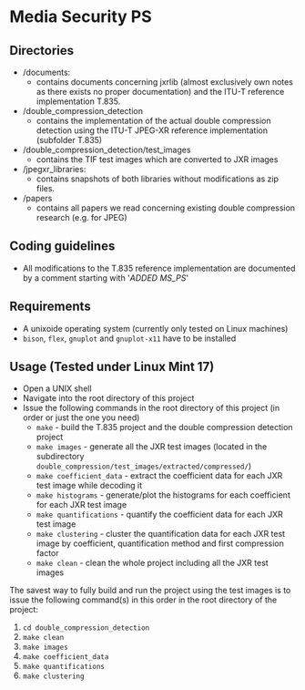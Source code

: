 # Media Security PS

## Directories
* /documents:
  * contains documents concerning jxrlib (almost exclusively own notes as there exists no proper documentation) and the ITU-T reference implementation T.835.
* /double_compression_detection
  * contains the implementation of the actual double compression detection using the ITU-T JPEG-XR reference implementation (subfolder T.835)
* /double_compression_detection/test_images
  * contains the TIF test images which are converted to JXR images
* /jpegxr_libraries:
  * contains snapshots of both libraries without modifications as zip files.
* /papers
  * contains all papers we read concerning existing double compression research (e.g. for JPEG)

## Coding guidelines
* All modifications to the T.835 reference implementation are documented by a comment starting with '*ADDED MS_PS*'

## Requirements
* A unixoide operating system (currently only tested on Linux machines)
* `bison`, `flex`, `gnuplot` and `gnuplot-x11` have to be installed

## Usage (Tested under Linux Mint 17)
* Open a UNIX shell
* Navigate into the root directory of this project
* Issue the following commands in the root directory of this project (in order or just the one you need)
  * `make` - build the T.835 project and the double compression detection project
  * `make images` - generate all the JXR test images (located in the subdirectory `double_compression/test_images/extracted/compressed/`)
  * `make coefficient_data` -  extract the coefficient data for each JXR test image while decoding it
  * `make histograms` - generate/plot the histograms for each coefficient for each JXR test image
  * `make quantifications` - quantify the coefficient data for each JXR test image
  * `make clustering` - cluster the quantification data for each JXR test image by coefficient, quantification method and first compression factor
  * `make clean` - clean the whole project including all the JXR test images

The savest way to fully build and run the project using the test images is to issue the following command(s) in this order in the root directory of the project:  
  1. `cd double_compression_detection`  
  2. `make clean`  
  3. `make images`  
  4. `make coefficient_data`  
  5. `make quantifications`  
  6. `make clustering`
